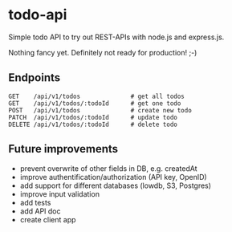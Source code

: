 # todo-api
Simple todo API to try out REST-APIs with node.js and express.js.

Nothing fancy yet. Definitely not ready for production! ;-)

## Endpoints
```
GET    /api/v1/todos              # get all todos
GET    /api/v1/todos/:todoId      # get one todo
POST   /api/v1/todos              # create new todo
PATCH  /api/v1/todos/:todoId      # update todo
DELETE /api/v1/todos/:todoId      # delete todo
```
## Future improvements
* prevent overwrite of other fields in DB, e.g. createdAt
* improve authentification/authorization (API key, OpenID)
* add support for different databases (lowdb, S3, Postgres)
* improve input validation
* add tests
* add API doc
* create client app
